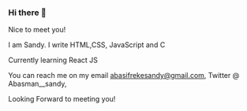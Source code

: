 

### Hi there 👋
Nice to meet you!

I am Sandy. I write HTML,CSS, JavaScript and C

Currently learning React JS 

You can reach me on my email abasifrekesandy@gmail.com,
Twitter @ Abasman__sandy,

Looking Forward to meeting you!





